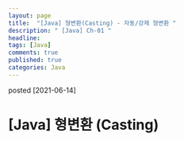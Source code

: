 ```yaml
---
layout: page
title:  "[Java] 형변환(Casting) - 자동/강제 형변환 "
description: " [Java] Ch-01 "
headline: 
tags: [Java]
comments: true
published: true
categories: Java
---
```

posted [2021-06-14] 

# [Java] 형변환 (Casting)


